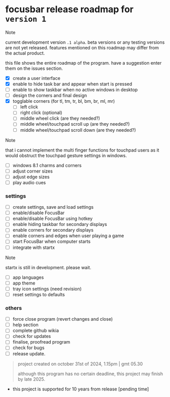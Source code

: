 # **focusbar release roadmap for ```version 1```**
> [!note]
> current development version ```.1 alpha```.
> beta versions or any testing versions are not yet released. features mentioned on this roadmap may differ from the actual product.

this file shows the entire roadmap of the program. have a suggestion enter them on the issues section. 

- [x] create a user interface
- [x] enable to hide task bar and appear when start is pressed
- [ ] enable to show taskbar when no active windows in desktop
- [ ] design the corners and final design
- [x] togglable corners (for tl, tm, tr, bl, bm, br, ml, mr)
  - [ ] left click 
  - [ ] right click (optional)
  - [ ] middle wheel click (are they needed?)
  - [ ] middle wheel/touchpad scroll up (are they needed?)
  - [ ] middle wheel/touchpad scroll down (are they needed?)
> [!note]
>  that i cannot implement the multi finger functions for touchpad users as it would obstruct the touchpad gesture settings in windows.
  - [ ] windows 8.1 charms and corners
  - [ ] adjust corner sizes
  - [ ] adjust edge sizes
  - [ ] play audio cues
### settings
- [ ] create settings, save and load settings
- [ ] enable/disable FocusBar
- [ ] enable/disable FocusBar using hotkey
- [ ] enable hiding taskbar for secondary displays
- [ ] enable corners for secondary displays
- [ ] enable corners and edges when user playing a game
- [ ] start FocusBar when computer starts
- [ ] integrate with startx
> [!note]
> startx is still in development. please wait.
- [ ] app languages
- [ ] app theme
- [ ] tray icon settings (need revision)
- [ ] reset settings to defaults
### others
- [ ] force close program (revert changes and close)
- [ ] help section
- [ ] complete github wikia
- [ ] check for updates
- [ ] finalise, proofread program
- [ ] check for bugs
- [ ] release update.

> project created on october 31st of 2024, 1.15pm | gmt 05.30
> 
> although this program has no certain deadline, this project may finish by late 2025.


- this project is supported for 10 years from release [pending time]
